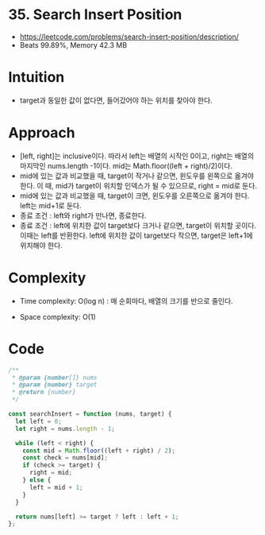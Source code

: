 # 35. Search Insert Position
- https://leetcode.com/problems/search-insert-position/description/
- Beats 99.89%, Memory 42.3 MB

# Intuition

<!-- Describe your first thoughts on how to solve this problem. -->

- target과 동일한 값이 없다면, 들어갔어야 하는 위치를 찾아야 한다.

# Approach

<!-- Describe your approach to solving the problem. -->

- [left, right]는 inclusive이다. 따라서 left는 배열의 시작인 0이고, right는 배열의 마지막인 nums.length -1이다. mid는 Math.floor((left + right)/2)이다.
- mid에 있는 값과 비교했을 때, target이 작거나 같으면, 윈도우를 왼쪽으로 옮겨야 한다. 이 때, mid가 target이 위치할 인덱스가 될 수 있으므로, right = mid로 둔다.
- mid에 있는 값과 비교했을 때, target이 크면, 윈도우를 오른쪽으로 옮겨야 한다. left는 mid+1로 둔다.
- 종료 조건 : left와 right가 만나면, 종료한다.
- 종료 조건 : left에 위치한 값이 target보다 크거나 같으면, target이 위치할 곳이다. 이때는 left를 반환한다. left에 위치한 값이 target보다 작으면, target은 left+1에 위치해야 한다.

# Complexity

- Time complexity: O(log n) : 매 순회마다, 배열의 크기를 반으로 줄인다.
<!-- Add your time complexity here, e.g. $$O(n)$$ -->

- Space complexity: O(1)
<!-- Add your space complexity here, e.g. $$O(n)$$ -->

# Code

```js
/**
 * @param {number[]} nums
 * @param {number} target
 * @return {number}
 */

const searchInsert = function (nums, target) {
  let left = 0;
  let right = nums.length - 1;

  while (left < right) {
    const mid = Math.floor((left + right) / 2);
    const check = nums[mid];
    if (check >= target) {
      right = mid;
    } else {
      left = mid + 1;
    }
  }

  return nums[left] >= target ? left : left + 1;
};
```
